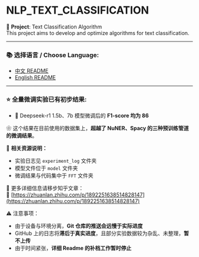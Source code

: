 # NLP_TEXT_CLASSIFICATION

📌 **Project**: Text Classification Algorithm  
This project aims to develop and optimize algorithms for text classification.

---

### 📚 选择语言 / Choose Language:
- [中文 README](./Readme/README_zh.md)
- [English README](./Readme/README_en.md)

---

### ⭐ 全量微调实验已有初步结果:
- 🔧 Deepseek-r1 1.5b、7b 模型微调后的 **F1-score 均为 86**

❀ 这个结果在目前使用的数据集上，**超越了 NuNER、Spacy 的三种预训练管道的微调结果**。

📁 **相关资源说明：**
- 实验日志见 `experiment_log` 文件夹
- 模型文件位于 `model` 文件夹
- 微调结果与代码集中于 `FFT` 文件夹

📌 更多详细信息请移步知乎文章：  
🔗 [https://zhuanlan.zhihu.com/p/1892251638514828147](https://zhuanlan.zhihu.com/p/1892251638514828147)

⚠️ 注意事项：
- 由于设备与环境分离，**Git 仓库的推送会远慢于实际进度**
- GitHub 上的日志将**滞后于真实进度**，且部分实验数据较为杂乱、未整理，**暂不上传**
- 由于时间紧张，**详细 Readme 的补档工作暂时停止**

